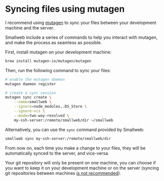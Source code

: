 # Syncing files using mutagen

I recommend using [mutagen](https://mutagen.io) to sync your files between your development machine and the server.

Smallweb include a series of commands to help you interact with mutagen, and make the process as seamless as possible.

First, install mutagen on your development machine:

```sh
brew install mutagen-io/mutagen/mutagen
```

Then, run the following command to sync your files:

```bash
# enable the mutagen daemon
mutagen daemon register

# create a sync session
mutagen sync create \
    --name=smallweb \
    --ignore=node_modules,.DS_Store \
    --ignore-vcs \
    --mode=two-way-resolved \
    my-ssh-server:/remote/smallweb/dir ~/smallweb
```

Alternatively, you can use the `sync` command provided by Smallweb:

```bash
smallweb sync my-ssh-server:/remote/smallweb/dir
```

From now on, each time you make a change to your files, they will be automatically synced to the server, and vice-versa.

Your git repository will only be present on one machine, you can choose if you want to keep it on your development machine or on the server (syncing git repositories between machines [is not recommended](https://mutagen.io/documentation/synchronization/version-control-systems)).
